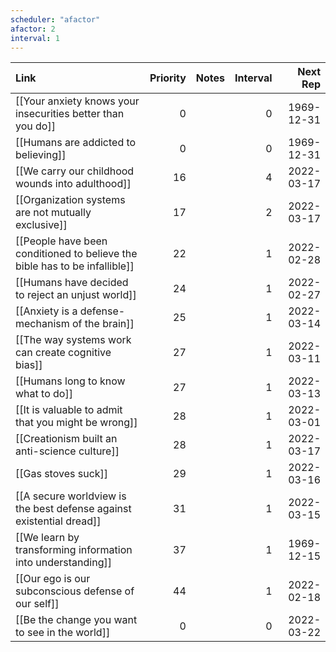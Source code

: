 ```yaml
---
scheduler: "afactor"
afactor: 2
interval: 1
---
```

| Link                                                                       | Priority | Notes | Interval |   Next Rep |
| :------------------------------------------------------------------------- | -------: | :---- | -------: | ---------: |
| [[Your anxiety knows your insecurities better than you do]]                |        0 |       |        0 | 1969-12-31 |
| [[Humans are addicted to believing]]                                       |        0 |       |        0 | 1969-12-31 |
| [[We carry our childhood wounds into adulthood]]                           |       16 |       |        4 | 2022-03-17 |
| [[Organization systems are not mutually exclusive]]                        |       17 |       |        2 | 2022-03-17 |
| [[People have been conditioned to believe the bible has to be infallible]] |       22 |       |        1 | 2022-02-28 |
| [[Humans have decided to reject an unjust world]]                          |       24 |       |        1 | 2022-02-27 |
| [[Anxiety is a defense-mechanism of the brain]]                            |       25 |       |        1 | 2022-03-14 |
| [[The way systems work can create cognitive bias]]                         |       27 |       |        1 | 2022-03-11 |
| [[Humans long to know what to do]]                                         |       27 |       |        1 | 2022-03-13 |
| [[It is valuable to admit that you might be wrong]]                        |       28 |       |        1 | 2022-03-01 |
| [[Creationism built an anti-science culture]]                              |       28 |       |        1 | 2022-03-17 |
| [[Gas stoves suck]]                                                        |       29 |       |        1 | 2022-03-16 |
| [[A secure worldview is the best defense against existential dread]]       |       31 |       |        1 | 2022-03-15 |
| [[We learn by transforming information into understanding]]                |       37 |       |        1 | 1969-12-15 |
| [[Our ego is our subconscious defense of our self]]                        |       44 |       |        1 | 2022-02-18 |
| [[Be the change you want to see in the world]]                             |        0 |       |        0 | 2022-03-22 |